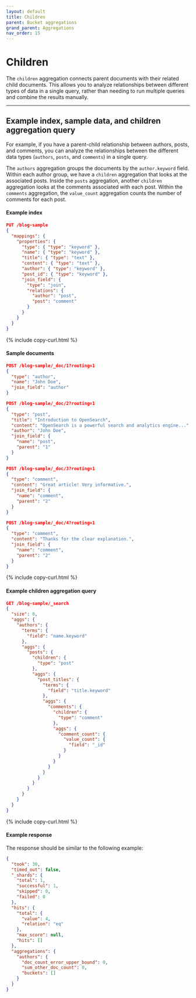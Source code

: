 ```yaml
---
layout: default
title: Children
parent: Bucket aggregations
grand_parent: Aggregations
nav_order: 15
---
```


# Children

The `children` aggregation connects parent documents with their related child documents. This allows you to analyze relationships between different types of data in a single query, rather than needing to run multiple queries and combine the results manually.

---

## Example index, sample data, and children aggregation query

For example, if you have a parent-child relationship between authors, posts, and comments, you can analyze the relationships between the different data types (`authors`, `posts`, and `comments`) in a single query. 

The `authors` aggregation groups the documents by the `author.keyword` field. Within each author group, we have a `children` aggregation that looks at the associated posts. Inside the `posts` aggregation, another `children` aggregation looks at the comments associated with each post. Within the `comments` aggregation, the `value_count` aggregation counts the number of comments for each post.

#### Example index 

```json
PUT /blog-sample
{
  "mappings": {
    "properties": {
      "type": { "type": "keyword" },
      "name": { "type": "keyword" },
      "title": { "type": "text" },
      "content": { "type": "text" },
      "author": { "type": "keyword" },
      "post_id": { "type": "keyword" },
      "join_field": {
        "type": "join",
        "relations": {
          "author": "post",
          "post": "comment"
        }
      }
    }
  }
}
```
{% include copy-curl.html %}

#### Sample documents

```json
POST /blog-sample/_doc/1?routing=1
{
  "type": "author",
  "name": "John Doe",
  "join_field": "author"
}

POST /blog-sample/_doc/2?routing=1
{
  "type": "post",
  "title": "Introduction to OpenSearch",
  "content": "OpenSearch is a powerful search and analytics engine...",
  "author": "John Doe",
  "join_field": {
    "name": "post",
    "parent": "1"
  }
}

POST /blog-sample/_doc/3?routing=1
{
  "type": "comment",
  "content": "Great article! Very informative.",
  "join_field": {
    "name": "comment",
    "parent": "2"
  }
}

POST /blog-sample/_doc/4?routing=1
{
  "type": "comment",
  "content": "Thanks for the clear explanation.",
  "join_field": {
    "name": "comment",
    "parent": "2"
  }
}
```
{% include copy-curl.html %}

#### Example children aggregation query

```json
GET /blog-sample/_search
{
  "size": 0,
  "aggs": {
    "authors": {
      "terms": {
        "field": "name.keyword"
      },
      "aggs": {
        "posts": {
          "children": {
            "type": "post"
          },
          "aggs": {
            "post_titles": {
              "terms": {
                "field": "title.keyword"
              },
              "aggs": {
                "comments": {
                  "children": {
                    "type": "comment"
                  },
                  "aggs": {
                    "comment_count": {
                      "value_count": {
                        "field": "_id"
                      }
                    }
                  }
                }
              }
            }
          }
        }
      }
    }
  }
}
```
{% include copy-curl.html %}

#### Example response

The response should be similar to the following example:

```json
{
  "took": 30,
  "timed_out": false,
  "_shards": {
    "total": 1,
    "successful": 1,
    "skipped": 0,
    "failed": 0
  },
  "hits": {
    "total": {
      "value": 4,
      "relation": "eq"
    },
    "max_score": null,
    "hits": []
  },
  "aggregations": {
    "authors": {
      "doc_count_error_upper_bound": 0,
      "sum_other_doc_count": 0,
      "buckets": []
    }
  }
}
```
